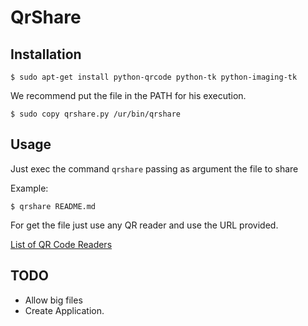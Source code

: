 # QrShare

## Installation

```
$ sudo apt-get install python-qrcode python-tk python-imaging-tk
```

We recommend put the file in the PATH for his execution.

```
$ sudo copy qrshare.py /ur/bin/qrshare
```

## Usage

Just exec the command `qrshare` passing as argument the file to share

Example:

```
$ qrshare README.md
```

For get the file just use any QR reader and use the URL provided.

[List of QR Code Readers](http://www.708media.com/qrcode/qr-code-readers-iphone-android-blackberry-windows-phone-7)


## TODO

* Allow big files
* Create Application.